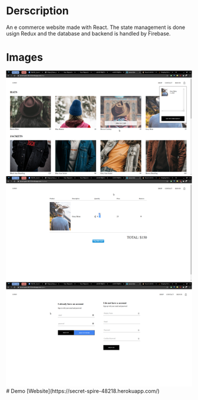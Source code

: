 # Derscription
An e commerce website made with React. The state management is done usign Redux and the database and backend is handled by Firebase.

# Images
<img src="https://github.com/rohith788/React-Ecommerce-web/blob/master/Ecommerce%20app%20images/cart.png" alt="Lamp" >
<img src="https://github.com/rohith788/React-Ecommerce-web/blob/master/Ecommerce%20app%20images/cartpg.png" alt="Lamp" >
<img src="https://github.com/rohith788/React-Ecommerce-web/blob/master/Ecommerce%20app%20images/signin.png" alt="Lamp" >
# Demo
[Website](https://secret-spire-48218.herokuapp.com/)
